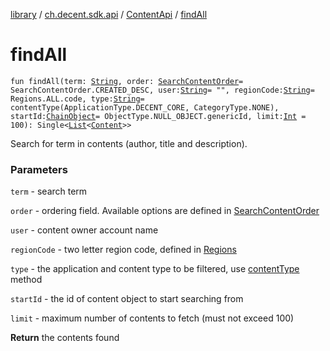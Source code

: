 [library](../../index.md) / [ch.decent.sdk.api](../index.md) / [ContentApi](index.md) / [findAll](./find-all.md)

# findAll

`fun findAll(term: `[`String`](https://kotlinlang.org/api/latest/jvm/stdlib/kotlin/-string/index.html)`, order: `[`SearchContentOrder`](../../ch.decent.sdk.model/-search-content-order/index.md)` = SearchContentOrder.CREATED_DESC, user: `[`String`](https://kotlinlang.org/api/latest/jvm/stdlib/kotlin/-string/index.html)` = "", regionCode: `[`String`](https://kotlinlang.org/api/latest/jvm/stdlib/kotlin/-string/index.html)` = Regions.ALL.code, type: `[`String`](https://kotlinlang.org/api/latest/jvm/stdlib/kotlin/-string/index.html)` = contentType(ApplicationType.DECENT_CORE, CategoryType.NONE), startId: `[`ChainObject`](../../ch.decent.sdk.model/-chain-object/index.md)` = ObjectType.NULL_OBJECT.genericId, limit: `[`Int`](https://kotlinlang.org/api/latest/jvm/stdlib/kotlin/-int/index.html)` = 100): Single<`[`List`](https://kotlinlang.org/api/latest/jvm/stdlib/kotlin.collections/-list/index.html)`<`[`Content`](../../ch.decent.sdk.model/-content/index.md)`>>`

Search for term in contents (author, title and description).

### Parameters

`term` - search term

`order` - ordering field. Available options are defined in [SearchContentOrder](../../ch.decent.sdk.model/-search-content-order/index.md)

`user` - content owner account name

`regionCode` - two letter region code, defined in [Regions](../../ch.decent.sdk.model/-regions/index.md)

`type` - the application and content type to be filtered, use [contentType](../../ch.decent.sdk.model/content-type.md) method

`startId` - the id of content object to start searching from

`limit` - maximum number of contents to fetch (must not exceed 100)

**Return**
the contents found

